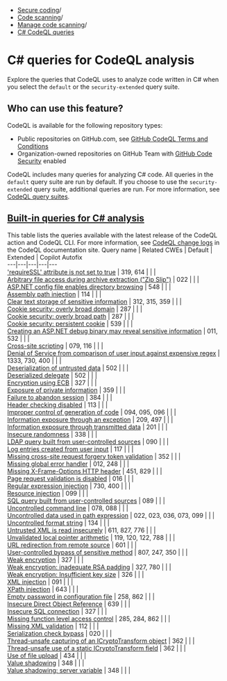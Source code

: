   * [Secure coding](https://docs.github.com/en/code-security "Secure coding")/
  * [Code scanning](https://docs.github.com/en/code-security/code-scanning "Code scanning")/
  * [Manage code scanning](https://docs.github.com/en/code-security/code-scanning/managing-your-code-scanning-configuration "Manage code scanning")/
  * [C# CodeQL queries](https://docs.github.com/en/code-security/code-scanning/managing-your-code-scanning-configuration/csharp-built-in-queries "C# CodeQL queries")


# C# queries for CodeQL analysis
Explore the queries that CodeQL uses to analyze code written in C# when you select the `default` or the `security-extended` query suite.
## Who can use this feature?
CodeQL is available for the following repository types:
  * Public repositories on GitHub.com, see [GitHub CodeQL Terms and Conditions](https://github.com/github/codeql-cli-binaries/blob/main/LICENSE.md)
  * Organization-owned repositories on GitHub Team with [GitHub Code Security](https://docs.github.com/en/get-started/learning-about-github/about-github-advanced-security) enabled


CodeQL includes many queries for analyzing C# code. All queries in the `default` query suite are run by default. If you choose to use the `security-extended` query suite, additional queries are run. For more information, see [CodeQL query suites](https://docs.github.com/en/code-security/code-scanning/managing-your-code-scanning-configuration/built-in-codeql-query-suites).
## [Built-in queries for C# analysis](https://docs.github.com/en/code-security/code-scanning/managing-your-code-scanning-configuration/csharp-built-in-queries#built-in-queries-for-c-analysis)
This table lists the queries available with the latest release of the CodeQL action and CodeQL CLI. For more information, see [CodeQL change logs](https://codeql.github.com/docs/codeql-overview/codeql-changelog/) in the CodeQL documentation site.
Query name | Related CWEs | Default | Extended | Copilot Autofix  
---|---|---|---|---  
['requireSSL' attribute is not set to true](https://codeql.github.com/codeql-query-help/csharp/cs-web-requiressl-not-set/) | 319, 614 |  |  |   
[Arbitrary file access during archive extraction ("Zip Slip")](https://codeql.github.com/codeql-query-help/csharp/cs-zipslip/) | 022 |  |  |   
[ASP.NET config file enables directory browsing](https://codeql.github.com/codeql-query-help/csharp/cs-web-directory-browse-enabled/) | 548 |  |  |   
[Assembly path injection](https://codeql.github.com/codeql-query-help/csharp/cs-assembly-path-injection/) | 114 |  |  |   
[Clear text storage of sensitive information](https://codeql.github.com/codeql-query-help/csharp/cs-cleartext-storage-of-sensitive-information/) | 312, 315, 359 |  |  |   
[Cookie security: overly broad domain](https://codeql.github.com/codeql-query-help/csharp/cs-web-broad-cookie-domain/) | 287 |  |  |   
[Cookie security: overly broad path](https://codeql.github.com/codeql-query-help/csharp/cs-web-broad-cookie-path/) | 287 |  |  |   
[Cookie security: persistent cookie](https://codeql.github.com/codeql-query-help/csharp/cs-web-persistent-cookie/) | 539 |  |  |   
[Creating an ASP.NET debug binary may reveal sensitive information](https://codeql.github.com/codeql-query-help/csharp/cs-web-debug-binary/) | 011, 532 |  |  |   
[Cross-site scripting](https://codeql.github.com/codeql-query-help/csharp/cs-web-xss/) | 079, 116 |  |  |   
[Denial of Service from comparison of user input against expensive regex](https://codeql.github.com/codeql-query-help/csharp/cs-redos/) | 1333, 730, 400 |  |  |   
[Deserialization of untrusted data](https://codeql.github.com/codeql-query-help/csharp/cs-unsafe-deserialization-untrusted-input/) | 502 |  |  |   
[Deserialized delegate](https://codeql.github.com/codeql-query-help/csharp/cs-deserialized-delegate/) | 502 |  |  |   
[Encryption using ECB](https://codeql.github.com/codeql-query-help/csharp/cs-ecb-encryption/) | 327 |  |  |   
[Exposure of private information](https://codeql.github.com/codeql-query-help/csharp/cs-exposure-of-sensitive-information/) | 359 |  |  |   
[Failure to abandon session](https://codeql.github.com/codeql-query-help/csharp/cs-session-reuse/) | 384 |  |  |   
[Header checking disabled](https://codeql.github.com/codeql-query-help/csharp/cs-web-disabled-header-checking/) | 113 |  |  |   
[Improper control of generation of code](https://codeql.github.com/codeql-query-help/csharp/cs-code-injection/) | 094, 095, 096 |  |  |   
[Information exposure through an exception](https://codeql.github.com/codeql-query-help/csharp/cs-information-exposure-through-exception/) | 209, 497 |  |  |   
[Information exposure through transmitted data](https://codeql.github.com/codeql-query-help/csharp/cs-sensitive-data-transmission/) | 201 |  |  |   
[Insecure randomness](https://codeql.github.com/codeql-query-help/csharp/cs-insecure-randomness/) | 338 |  |  |   
[LDAP query built from user-controlled sources](https://codeql.github.com/codeql-query-help/csharp/cs-ldap-injection/) | 090 |  |  |   
[Log entries created from user input](https://codeql.github.com/codeql-query-help/csharp/cs-log-forging/) | 117 |  |  |   
[Missing cross-site request forgery token validation](https://codeql.github.com/codeql-query-help/csharp/cs-web-missing-token-validation/) | 352 |  |  |   
[Missing global error handler](https://codeql.github.com/codeql-query-help/csharp/cs-web-missing-global-error-handler/) | 012, 248 |  |  |   
[Missing X-Frame-Options HTTP header](https://codeql.github.com/codeql-query-help/csharp/cs-web-missing-x-frame-options/) | 451, 829 |  |  |   
[Page request validation is disabled](https://codeql.github.com/codeql-query-help/csharp/cs-web-request-validation-disabled/) | 016 |  |  |   
[Regular expression injection](https://codeql.github.com/codeql-query-help/csharp/cs-regex-injection/) | 730, 400 |  |  |   
[Resource injection](https://codeql.github.com/codeql-query-help/csharp/cs-resource-injection/) | 099 |  |  |   
[SQL query built from user-controlled sources](https://codeql.github.com/codeql-query-help/csharp/cs-sql-injection/) | 089 |  |  |   
[Uncontrolled command line](https://codeql.github.com/codeql-query-help/csharp/cs-command-line-injection/) | 078, 088 |  |  |   
[Uncontrolled data used in path expression](https://codeql.github.com/codeql-query-help/csharp/cs-path-injection/) | 022, 023, 036, 073, 099 |  |  |   
[Uncontrolled format string](https://codeql.github.com/codeql-query-help/csharp/cs-uncontrolled-format-string/) | 134 |  |  |   
[Untrusted XML is read insecurely](https://codeql.github.com/codeql-query-help/csharp/cs-xml-insecure-dtd-handling/) | 611, 827, 776 |  |  |   
[Unvalidated local pointer arithmetic](https://codeql.github.com/codeql-query-help/csharp/cs-unvalidated-local-pointer-arithmetic/) | 119, 120, 122, 788 |  |  |   
[URL redirection from remote source](https://codeql.github.com/codeql-query-help/csharp/cs-web-unvalidated-url-redirection/) | 601 |  |  |   
[User-controlled bypass of sensitive method](https://codeql.github.com/codeql-query-help/csharp/cs-user-controlled-bypass/) | 807, 247, 350 |  |  |   
[Weak encryption](https://codeql.github.com/codeql-query-help/csharp/cs-weak-encryption/) | 327 |  |  |   
[Weak encryption: inadequate RSA padding](https://codeql.github.com/codeql-query-help/csharp/cs-inadequate-rsa-padding/) | 327, 780 |  |  |   
[Weak encryption: Insufficient key size](https://codeql.github.com/codeql-query-help/csharp/cs-insufficient-key-size/) | 326 |  |  |   
[XML injection](https://codeql.github.com/codeql-query-help/csharp/cs-xml-injection/) | 091 |  |  |   
[XPath injection](https://codeql.github.com/codeql-query-help/csharp/cs-xml-xpath-injection/) | 643 |  |  |   
[Empty password in configuration file](https://codeql.github.com/codeql-query-help/csharp/cs-empty-password-in-configuration/) | 258, 862 |  |  |   
[Insecure Direct Object Reference](https://codeql.github.com/codeql-query-help/csharp/cs-web-insecure-direct-object-reference/) | 639 |  |  |   
[Insecure SQL connection](https://codeql.github.com/codeql-query-help/csharp/cs-insecure-sql-connection/) | 327 |  |  |   
[Missing function level access control](https://codeql.github.com/codeql-query-help/csharp/cs-web-missing-function-level-access-control/) | 285, 284, 862 |  |  |   
[Missing XML validation](https://codeql.github.com/codeql-query-help/csharp/cs-xml-missing-validation/) | 112 |  |  |   
[Serialization check bypass](https://codeql.github.com/codeql-query-help/csharp/cs-serialization-check-bypass/) | 020 |  |  |   
[Thread-unsafe capturing of an ICryptoTransform object](https://codeql.github.com/codeql-query-help/csharp/cs-thread-unsafe-icryptotransform-captured-in-lambda/) | 362 |  |  |   
[Thread-unsafe use of a static ICryptoTransform field](https://codeql.github.com/codeql-query-help/csharp/cs-thread-unsafe-icryptotransform-field-in-class/) | 362 |  |  |   
[Use of file upload](https://codeql.github.com/codeql-query-help/csharp/cs-web-file-upload/) | 434 |  |  |   
[Value shadowing](https://codeql.github.com/codeql-query-help/csharp/cs-web-ambiguous-client-variable/) | 348 |  |  |   
[Value shadowing: server variable](https://codeql.github.com/codeql-query-help/csharp/cs-web-ambiguous-server-variable/) | 348 |  |  | 
